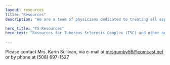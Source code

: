 ```yaml
---
layout: resources
title: "Resources"
description: "We are a team of physicians dedicated to treating all aspects of Tuberous Sclerosis Complex (TSC) and other neurodevelopmental disorders. We hope that you will find this website informative and helpful."

hero_title: "TS Resources"
hero_text: "Resources for Tuberous Sclerosis Complex (TSC) and other neurodevelopmental disorders."

---
```


Please contact Mrs. Karin Sullivan, via e-mail at mrsgumby56@comcast.net or by phone at (508) 697-1527